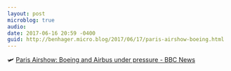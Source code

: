 ```yaml
---
layout: post
microblog: true
audio: 
date: 2017-06-16 20:59 -0400
guid: http://benhager.micro.blog/2017/06/17/paris-airshow-boeing.html
---
```

🛩 [Paris Airshow: Boeing and Airbus under pressure - BBC News](http://www.bbc.com/news/business-40306837)
